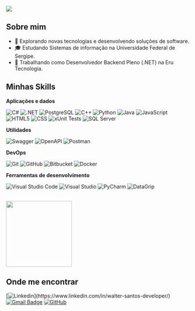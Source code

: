 ![](https://komarev.com/ghpvc/?username=WalterHenri&color=006bed)

## Sobre mim

- 🤔 Explorando novas tecnologias e desenvolvendo soluções de software.
- 🎓 Estudando Sistemas de informação na Universidade Federal de Sergipe.
- 💼 Trabalhando como Desenvolvedor Backend Pleno (.NET) na Eru Tecnologia.

## Minhas Skills

**Aplicações e dados**

![C#](https://img.shields.io/badge/C%23-8C3DD1?style=for-the-badge&logo=c-sharp&logoColor=white)
![.NET](https://img.shields.io/badge/-.NET-333333?style=flat&logo=.NET)
![PostgreSQL](https://img.shields.io/badge/-PostgreSQL-333333?style=flat&logo=postgresql)
![C++](https://img.shields.io/badge/-C++-333333?style=flat&logo=C%2B%2B&logoColor=00599C)
![Python](https://img.shields.io/badge/-Python-333333?style=flat&logo=python)
![Java](https://img.shields.io/badge/-Java-333333?style=flat&logo=Java&logoColor=007396)
![JavaScript](https://img.shields.io/badge/-JavaScript-333333?style=flat&logo=javascript)
![HTML5](https://img.shields.io/badge/-HTML5-333333?style=flat&logo=HTML5)
![CSS](https://img.shields.io/badge/-CSS-333333?style=flat&logo=CSS3&logoColor=1572B6)
![xUnit Tests](https://img.shields.io/badge/-xUnit%20Tests-333333?style=flat&logo=xunit)
![SQL Server](https://img.shields.io/badge/-SQL%20Server-333333?style=flat&logo=microsoft-sql-server)

**Utilidades**

![Swagger](https://img.shields.io/badge/-Swagger-333333?style=flat&logo=swagger)
![OpenAPI](https://img.shields.io/badge/-OpenAPI-333333?style=flat&logo=openapi-initiative)
![Postman](https://img.shields.io/badge/-Postman-333333?style=flat&logo=postman)

**DevOps**

![Git](https://img.shields.io/badge/-Git-333333?style=flat&logo=git)
![GitHub](https://img.shields.io/badge/-GitHub-333333?style=flat&logo=github)
![Bitbucket](https://img.shields.io/badge/-Bitbucket-333333?style=flat&logo=bitbucket)
![Docker](https://img.shields.io/badge/-Docker-333333?style=flat&logo=docker)

**Ferramentas de desenvolvimento**

![Visual Studio Code](https://img.shields.io/badge/-Visual%20Studio%20Code-333333?style=flat&logo=visual-studio-code&logoColor=007ACC)
![Visual Studio](https://img.shields.io/badge/-Visual%20Studio-333333?style=flat&logo=visual-studio)
![PyCharm](https://img.shields.io/badge/-PyCharm-333333?style=flat&logo=pycharm)
![DataGrip](https://img.shields.io/badge/-DataGrip-333333?style=flat&logo=datagrip)

<br/>

<a href="https://github.com/WalterHenri" title="Perfil de Walter">
  <img height="180em" src="https://github-readme-stats.vercel.app/api?username=WalterHenri&theme=dracula&show_icons=true" />
</a>

## Onde me encontrar

[![Linkedin](https://img.shields.io/badge/-walter-blue?style=flat-square&logo=Linkedin&logoColor=white&link=(https://www.linkedin.com/in/walter-santos-developer/))](https://www.linkedin.com/in/walter-santos-developer/)
[![Gmail Badge](https://img.shields.io/badge/-waltercomercial6@gmail.com-006bed?style=flat-square&logo=Gmail&logoColor=white&link=mailto:waltercomercial6@gmail.com)](mailto:walterdoideira5438@gmail.com)
[![GitHub](https://img.shields.io/github/followers/iuricode?label=follow&style=social)](https://github.com/WalterHenri)
